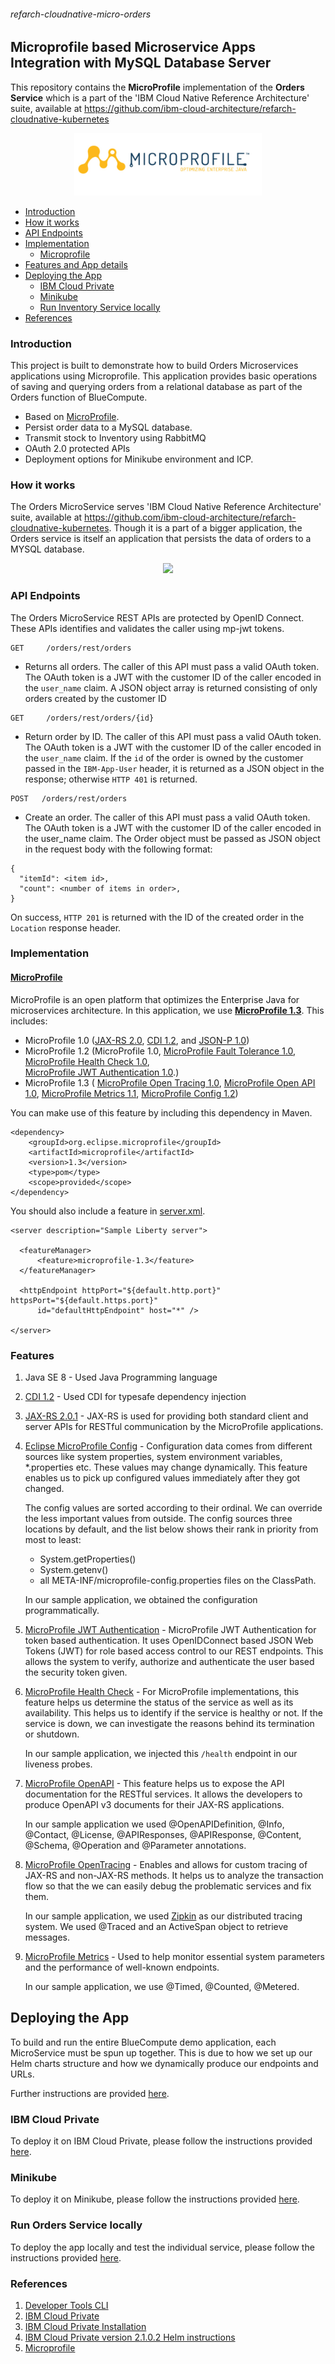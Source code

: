 ###### refarch-cloudnative-micro-orders

## Microprofile based Microservice Apps Integration with MySQL Database Server

This repository contains the **MicroProfile** implementation of the **Orders Service** which is a part of the 
'IBM Cloud Native Reference Architecture' suite, available at https://github.com/ibm-cloud-architecture/refarch-cloudnative-kubernetes

<p align="center">
  <a href="https://microprofile.io/">
    <img src="https://github.com/ibm-cloud-architecture/refarch-cloudnative-wfd/blob/microprofile/static/imgs/microprofile_small.png" width="300" height="100">
  </a>
</p>

* [Introduction](#introduction)
* [How it works](#how-it-works)
* [API Endpoints](#api-endpoints)
* [Implementation](#implementation)
    * [Microprofile](#microprofile)
* [Features and App details](#features)
* [Deploying the App](#deploying-the-app)
    + [IBM Cloud Private](#ibm-cloud-private)
    + [Minikube](#minikube)
    + [Run Inventory Service locally](#run-orders-service-locally)
* [References](#references)

### Introduction

This project is built to demonstrate how to build Orders Microservices applications using Microprofile. 
This application provides basic operations of saving and querying orders from a relational database as part of the Orders function of BlueCompute.

- Based on [MicroProfile](https://microprofile.io/).
- Persist order data to a MySQL database.
- Transmit stock to Inventory using RabbitMQ
- OAuth 2.0 protected APIs
- Deployment options for Minikube environment and ICP.

### How it works

The Orders MicroService serves 'IBM Cloud Native Reference Architecture' suite, available at
https://github.com/ibm-cloud-architecture/refarch-cloudnative-kubernetes. Though it is a part of a bigger application, 
the Orders service is itself an application that persists the data of orders to a MYSQL database.

<p align="center">
    <img src="https://github.com/ibm-cloud-architecture/refarch-cloudnative-kubernetes/blob/microprofile/static/imgs/orders_microservice.png">
</p>

### API Endpoints

The Orders MicroService REST APIs are protected by OpenID Connect. These APIs identifies and validates the caller using mp-jwt tokens.

```
GET     /orders/rest/orders 
```

- Returns all orders. The caller of this API must pass a valid OAuth token. 
The OAuth token is a JWT with the customer ID of the caller encoded in the `user_name` claim. 
A JSON object array is returned consisting of only orders created by the customer ID

```
GET     /orders/rest/orders/{id}  
```

- Return order by ID. The caller of this API must pass a valid OAuth token. 
The OAuth token is a JWT with the customer ID of the caller encoded in the `user_name` claim. 
If the `id` of the order is owned by the customer passed in the `IBM-App-User` header, 
it is returned as a JSON object in the response; otherwise `HTTP 401` is returned.

```
POST   /orders/rest/orders
```

- Create an order. The caller of this API must pass a valid OAuth token. 
The OAuth token is a JWT with the customer ID of the caller encoded in the user_name claim. 
The Order object must be passed as JSON object in the request body with the following format:

```
{
  "itemId": <item id>,
  "count": <number of items in order>,
}
```

On success, `HTTP 201` is returned with the ID of the created order in the `Location` response header.

### Implementation

#### [MicroProfile](https://microprofile.io/)

MicroProfile is an open platform that optimizes the Enterprise Java for microservices architecture. In this application, 
we use [**MicroProfile 1.3**](https://github.com/eclipse/microprofile-bom). This includes:

- MicroProfile 1.0 ([JAX-RS 2.0](https://jcp.org/en/jsr/detail?id=339), [CDI 1.2](https://jcp.org/en/jsr/detail?id=346), 
and [JSON-P 1.0](https://jcp.org/en/jsr/detail?id=353))
- MicroProfile 1.2 (MicroProfile 1.0,
[MicroProfile Fault Tolerance 1.0](https://github.com/eclipse/microprofile-fault-tolerance), 
[MicroProfile Health Check 1.0](https://github.com/eclipse/microprofile-health),  
[MicroProfile JWT Authentication 1.0](https://github.com/eclipse/microprofile-jwt-auth).)
- MicroProfile 1.3 (
[MicroProfile Open Tracing 1.0](https://github.com/eclipse/microprofile-opentracing),
[MicroProfile Open API 1.0](https://github.com/eclipse/microprofile-open-api),
[MicroProfile Metrics 1.1](https://github.com/eclipse/microprofile-metrics),
[MicroProfile Config 1.2](https://github.com/eclipse/microprofile-config))

You can make use of this feature by including this dependency in Maven.

```
<dependency>
    <groupId>org.eclipse.microprofile</groupId>
    <artifactId>microprofile</artifactId>
    <version>1.3</version>
    <type>pom</type>
    <scope>provided</scope>
</dependency>
```

You should also include a feature in [server.xml](https://github.com/ibm-cloud-architecture/refarch-cloudnative-micro-orders/blob/microprofile/src/main/liberty/config/server.xml).

```
<server description="Sample Liberty server">

  <featureManager>
      <feature>microprofile-1.3</feature>
  </featureManager>

  <httpEndpoint httpPort="${default.http.port}" httpsPort="${default.https.port}"
      id="defaultHttpEndpoint" host="*" />

</server>
```
### Features

1. Java SE 8 - Used Java Programming language

2. [CDI 1.2](https://jcp.org/en/jsr/detail?id=346) - Used CDI for typesafe dependency injection

3. [JAX-RS 2.0.1](https://jcp.org/en/jsr/detail?id=339) - 
JAX-RS is used for providing both standard client and server APIs for RESTful communication by the MicroProfile applications.

4. [Eclipse MicroProfile Config](https://github.com/eclipse/microprofile-config) - 
Configuration data comes from different sources like system properties, 
system environment variables, *.properties etc. These values may change dynamically. 
This feature enables us to pick up configured values immediately after they got changed.

    The config values are sorted according to their ordinal. We can override the less important values from outside. 
    The config sources three locations by default, and the list below shows their rank in priority from most to least:

    - System.getProperties()
    - System.getenv()
    - all META-INF/microprofile-config.properties files on the ClassPath.

    In our sample application, we obtained the configuration programmatically.

5. [MicroProfile JWT Authentication](https://github.com/eclipse/microprofile-jwt-auth) - 
MicroProfile JWT Authentication for token based authentication. 
It uses OpenIDConnect based JSON Web Tokens (JWT) for role based access control to our REST endpoints. 
This allows the system to verify, authorize and authenticate the user based the security token given.

6. [MicroProfile Health Check](https://github.com/eclipse/microprofile-open-api) - For MicroProfile implementations, 
this feature helps us determine the status of the service as well as its availability. 
This helps us to identify if the service is healthy or not. If the service is down, 
we can investigate the reasons behind its termination or shutdown. 

    In our sample application, we injected this `/health` endpoint in our liveness probes.

7. [MicroProfile OpenAPI](https://github.com/eclipse/microprofile-open-api) - 
This feature helps us to expose the API documentation for the RESTful services. 
It allows the developers to produce OpenAPI v3 documents for their JAX-RS applications.

    In our sample application we used @OpenAPIDefinition, @Info, @Contact, @License, @APIResponses, 
    @APIResponse, @Content, @Schema, @Operation and @Parameter annotations.

8. [MicroProfile OpenTracing](https://github.com/eclipse/microprofile-opentracing) - 
Enables and allows for custom tracing of JAX-RS and non-JAX-RS methods. It helps us 
to analyze the transaction flow so that the we can easily debug the problematic services and fix them.

    In our sample application, we used [Zipkin](https://zipkin.io/) as our distributed tracing system. We used @Traced 
    and an ActiveSpan object to retrieve messages.
    
9. [MicroProfile Metrics](https://github.com/eclipse/microprofile-metrics) - 
Used to help monitor essential system parameters and the performance of well-known endpoints.
    
    In our sample application, we use @Timed, @Counted, @Metered.

## Deploying the App

To build and run the entire BlueCompute demo application, each MicroService must be spun up together. This is due to how we
set up our Helm charts structure and how we dynamically produce our endpoints and URLs.  

Further instructions are provided 
[here](https://github.com/ibm-cloud-architecture/refarch-cloudnative-kubernetes/tree/microprofile).

### IBM Cloud Private

To deploy it on IBM Cloud Private, please follow the instructions provided 
[here](https://github.com/ibm-cloud-architecture/refarch-cloudnative-kubernetes/tree/microprofile#remotely-on-ibm-cloud-private).

### Minikube

To deploy it on Minikube, please follow the instructions provided 
[here](https://github.com/ibm-cloud-architecture/refarch-cloudnative-kubernetes/tree/microprofile#locally-in-minikube).

### Run Orders Service locally

To deploy the app locally and test the individual service, please follow the instructions provided 
[here](building-locally.md).


### References

1. [Developer Tools CLI](https://console.bluemix.net/docs/cloudnative/dev_cli.html#developercli)
2. [IBM Cloud Private](https://www.ibm.com/support/knowledgecenter/en/SSBS6K_2.1.0/kc_welcome_containers.html)
3. [IBM Cloud Private Installation](https://github.com/ibm-cloud-architecture/refarch-privatecloud)
4. [IBM Cloud Private version 2.1.0.2 Helm instructions](https://www.ibm.com/support/knowledgecenter/SSBS6K_2.1.0.2/app_center/create_helm_cli.html)
5. [Microprofile](https://microprofile.io/)
